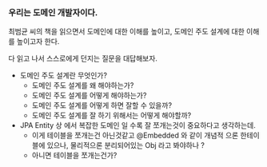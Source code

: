 ### 우리는 도메인 개발자이다.

최범균 씨의 책을 읽으면서 도메인에 대한 이해를 높이고, 도메인 주도 설계에 대한 이해를 높이고자 한다. <br/>

다 읽고 나서 스스로에게 던지는 질문을 대답해보자.

- 도메인 주도 설계란 무엇인가?
  - 도메인 주도 설계를 왜 해야하는가?
  - 도메인 주도 설계를 어떻게 해야하는가?
  - 도메인 주도 설계를 어떻게 하면 잘할 수 있을까?
  - 도메인 주도 설계를 잘 하기 위해서는 어떻게 해야할까?
- JPA Entity 상 에서 복잡한 도메인 일 수록 잘 쪼개는것이 중요하다고 생각하는데.
  - 이게 테이블을 쪼개는건 아닌것같고 @Embedded 와 같이 개념적 으론 한테이블에 있으나, 물리적으론 분리되어있는 Obj 라고 봐야하나 ? 
  - 아니면 테이블을 쪼개는건가?

